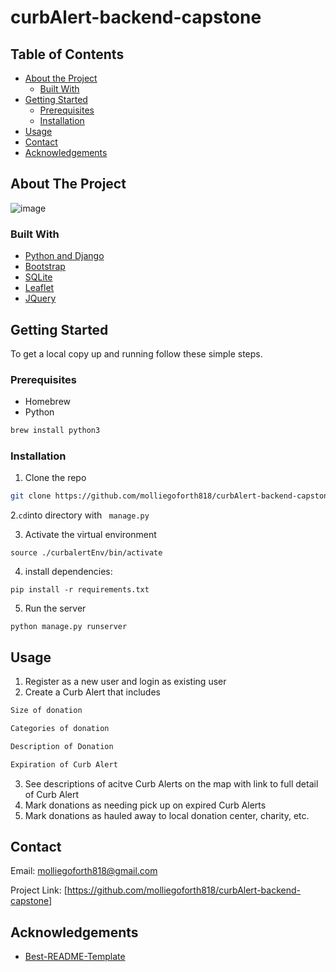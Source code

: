 # curbAlert-backend-capstone
## Table of Contents

* [About the Project](#about-the-project)
  * [Built With](#built-with)
* [Getting Started](#getting-started)
  * [Prerequisites](#prerequisites)
  * [Installation](#installation)
* [Usage](#usage)
* [Contact](#contact)
* [Acknowledgements](#acknowledgements)



<!-- ABOUT THE PROJECT -->
## About The Project

![image](https://user-images.githubusercontent.com/59578794/90427427-23432b00-e088-11ea-8a3e-67b3eb2cc357.png)

### Built With

* [Python and Django]()
* [Bootstrap]()
* [SQLite]()
* [Leaflet]()
* [JQuery]()



<!-- GETTING STARTED -->
## Getting Started

To get a local copy up and running follow these simple steps.

### Prerequisites
* Homebrew
* Python
```sh
brew install python3
```

### Installation
 
1. Clone the repo
```sh
git clone https://github.com/molliegoforth818/curbAlert-backend-capstone
```
2.``` cd ```into directory with ``` manage.py```

3. Activate the virtual environment
```
source ./curbalertEnv/bin/activate
```
4. install dependencies:
```
pip install -r requirements.txt
```
5. Run the server
```
python manage.py runserver
```



<!-- USAGE EXAMPLES -->
## Usage
1. Register as a new user and login as existing user
2. Create a Curb Alert that includes 
```sh
Size of donation
```
```sh
Categories of donation
```
```sh
Description of Donation
```
```sh
Expiration of Curb Alert
```
3. See descriptions of acitve Curb Alerts on the map with link to full detail of Curb Alert 
4. Mark donations as needing pick up on expired Curb Alerts 
5. Mark donations as hauled away to local donation center, charity, etc. 


<!-- CONTACT -->
## Contact

Email: molliegoforth818@gmail.com

Project Link: [https://github.com/molliegoforth818/curbAlert-backend-capstone]



<!-- ACKNOWLEDGEMENTS -->
## Acknowledgements

* [Best-README-Template]()




